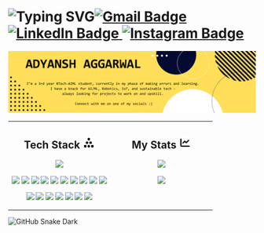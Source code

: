 

<h1>
  <img align ="left" src="https://readme-typing-svg.herokuapp.com?font=Fira+Code&weight=700&size=25&duration=3500&pause=2000&center=true&vCenter=true&width=435&lines=Hey+there+%F0%9F%91%8B;I'm+Adyansh+%3A)" alt="Typing SVG" /> 
  
  <a align= "right" href="mailto:adyanshaggarwal@gmail.com">
    <img src="https://img.shields.io/badge/Gmail-D14836?style=for-the-badge&logo=gmail&logoColor=white" alt="Gmail Badge"/>
  </a>
  <a align= "right" href="https://www.linkedin.com/in/adyansh-aggarwal-8725a6361/">
    <img src="https://img.shields.io/badge/linkedin-%230077B5.svg?style=for-the-badge&logo=linkedin&logoColor=white" alt="LinkedIn Badge"/>
  </a>
  <a align= "right" href="https://www.instagram.com/adyansh05/">
    <img src="https://img.shields.io/badge/Instagram-%23E4405F.svg?style=for-the-badge&logo=Instagram&logoColor=white" alt="Instagram Badge"/>
  </a>
</h1>

<img src="Github_Banner_me.png" alt="My banner"/>


</br>
<table>
  <tr>
    <!-- Left Column: Tech Stack -->
    <td width="50%" valign="top">
      <h2 align="center">Tech Stack <img src="cubes-stacked-solid-full.svg" width="24" alt="Tech Stack Icon"/></i> </h2>
      <p align="center">
          <img src="https://skillicons.dev/icons?i=python,c,java,docker,kubernetes,fastapi,git,vscode,redis,mongodb,firebase,tensorflow,selenium,html,css,opencv&perline=6" />
      </p>

<p align="center">
  <img src="https://img.shields.io/badge/Pandas-150458?style=for-the-badge&logo=pandas&logoColor=white" />
  <img src="https://img.shields.io/badge/Scikit Learn-F7931E?style=for-the-badge&logo=scikit-learn&logoColor=white" />
  <img src="https://img.shields.io/badge/Seaborn-2C2D72?style=for-the-badge&logo=python&logoColor=white" />
  <img src="https://img.shields.io/badge/Google Earth Engine-34A853?style=for-the-badge&logo=googleearth&logoColor=white" />
  <img src="https://img.shields.io/badge/Raspberry Pi-A22846?style=for-the-badge&logo=raspberry-pi&logoColor=white" />
  <img src="https://img.shields.io/badge/Arduino-00979D?style=for-the-badge&logo=arduino&logoColor=white" />
  <img src="https://img.shields.io/badge/ROS-22314C?style=for-the-badge&logo=ros&logoColor=white" />
  <img src="https://img.shields.io/badge/NodeMCU-FF4A00?style=for-the-badge&logo=wifi&logoColor=white" />
  <img src="https://img.shields.io/badge/BeautifulSoup-3C8031?style=for-the-badge&logo=python&logoColor=white" />
  <img src="https://img.shields.io/badge/Requests-CC3399?style=for-the-badge&logo=python&logoColor=white" />
</p>

<p align="center">
  <img src="https://img.shields.io/badge/LangChain-black?style=for-the-badge&logo=chainlink&logoColor=white" />
  <img src="https://img.shields.io/badge/LlamaIndex-8A2BE2?style=for-the-badge&logo=llama&logoColor=white" />
  <img src="https://img.shields.io/badge/MistralAI-000000?style=for-the-badge&logo=airbnb&logoColor=white" />
  <img src="https://img.shields.io/badge/DeepSeek-7209B7?style=for-the-badge&logo=huggingface&logoColor=white" />
  <img src="https://img.shields.io/badge/Gemini API-4285F4?style=for-the-badge&logo=google&logoColor=white" />
  <img src="https://img.shields.io/badge/RAG Pipeline-0077B6?style=for-the-badge&logo=data&logoColor=white" />
  <img src="https://img.shields.io/badge/Google ADK-34A853?style=for-the-badge&logo=google&logoColor=white" />
</p>
    </td>

  <!-- Right Column: GitHub Stats -->
  <td width="50%" valign="top">
    <h2 align="center">My Stats <img src="chart-line-solid-full.svg" width="24" alt="Tech Stack Icon"/></h2>
    <p align="center">
      <img src="https://github-readme-stats.vercel.app/api?username=adyanshaggarwal&show_icons=true&theme=radical" />
    </p>
    <p align="center">
      <img src="https://github-readme-stats.vercel.app/api/top-langs/?username=adyanshaggarwal&layout=compact&theme=tokyonight&langs_count=10" />
    </p>
  </td>
  </tr>
</table>

<!-- ![GitHub Snake Light](https://github.com/YOUR_USERNAME/YOUR_USERNAME/blob/output/github-snake.svg) -->

![GitHub Snake Dark](https://github.com/YOUR_USERNAME/YOUR_USERNAME/blob/output/github-snake-dark.svg?palette=github-dark)


